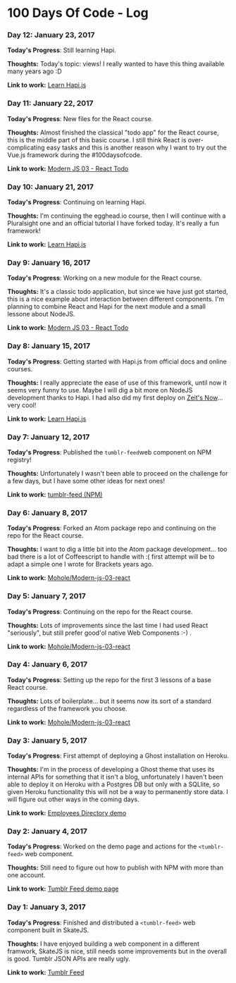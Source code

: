 # 100 Days Of Code - Log

### Day 12: January 23, 2017

**Today's Progress**: Still learning Hapi.

**Thoughts:** Today's topic: views! I really wanted to have this thing available many years ago :D

**Link to work:** [Learn Hapi.js](https://github.com/moebiusmania/learn-hapi)

### Day 11: January 22, 2017

**Today's Progress**: New files for the React course.

**Thoughts:** Almost finished the classical "todo app" for the React course, this is the middle part of this basic course. I still think React is over-complicating easy tasks and this is another reason why I want to try out the Vue.js framework during the #100daysofcode.

**Link to work:** [Modern JS 03 - React Todo](https://github.com/mohole/modern-js-03-react-todo)

### Day 10: January 21, 2017

**Today's Progress**: Continuing on learning Hapi.

**Thoughts:** I'm continuing the egghead.io course, then I will continue with a Pluralsight one and an official tutorial I have forked today. It's really a fun framework!

**Link to work:** [Learn Hapi.js](https://github.com/moebiusmania/learn-hapi)

### Day 9: January 16, 2017

**Today's Progress**: Working on a new module for the React course.

**Thoughts:** It's a classic todo application, but since we have just got started, this is a nice example about interaction between different components. I'm planning to combine React and Hapi for the next module and a small lessone about NodeJS.

**Link to work:** [Modern JS 03 - React Todo](https://github.com/mohole/modern-js-03-react-todo)

### Day 8: January 15, 2017

**Today's Progress**: Getting started with Hapi.js from official docs and online courses.

**Thoughts:** I really appreciate the ease of use of this framework, until now it seems very funny to use. Maybe I will dig a bit more on NodeJS development thanks to Hapi. I had also did my first deploy on [Zeit's Now](https://zeit.co/now)... very cool!

**Link to work:** [Learn Hapi.js](https://github.com/moebiusmania/learn-hapi)

### Day 7: January 12, 2017

**Today's Progress**: Published the ```tumblr-feed```web component on NPM registry!

**Thoughts:** Unfortunately I wasn't been able to proceed on the challenge for a few days, but I have some other ideas for next ones!

**Link to work:** [tumblr-feed (NPM)](https://www.npmjs.com/package/tumblr-feed)

### Day 6: January 8, 2017

**Today's Progress**: Forked an Atom package repo and continuing on the repo for the React course.

**Thoughts:** I want to dig a little bit into the Atom package development... too bad there is a lot of Coffeescript to handle with :( first attempt will be to adapt a simple one I wrote for Brackets years ago.

**Link to work:** [Mohole/Modern-js-03-react](https://github.com/mohole/modern-js-03-react)

### Day 5: January 7, 2017

**Today's Progress**: Continuing on the repo for the React course.

**Thoughts:** Lots of improvements since the last time I had used React "seriously", but still prefer good'ol native Web Components :-) .

**Link to work:** [Mohole/Modern-js-03-react](https://github.com/mohole/modern-js-03-react)

### Day 4: January 6, 2017

**Today's Progress**: Setting up the repo for the first 3 lessons of a base React course.

**Thoughts:** Lots of boilerplate... but it seems now its sort of a standard regardless of the framework you choose.

**Link to work:** [Mohole/Modern-js-03-react](https://github.com/mohole/modern-js-03-react)

### Day 3: January 5, 2017

**Today's Progress**: First attempt of deploying a Ghost installation on Heroku.

**Thoughts:** I'm in the process of developing a Ghost theme that uses its internal APIs for something that it isn't a blog, unfortunately I haven't been able to deploy it on Heroku with a Postgres DB but only with a SQLlite, so given Heroku functionality this will not be a way to permanently store data. I will figure out other ways in the coming days.

**Link to work:** [Employees Directory demo](https://ghost-employees-directory.herokuapp.com/)

### Day 2: January 4, 2017

**Today's Progress**: Worked on the demo page and actions for the `<tumblr-feed>` web component.

**Thoughts:** Still need to figure out how to publish with NPM with more than one account.

**Link to work:** [Tumblr Feed demo page](https://moebiusmania.github.io/tumblr-feed/)

### Day 1: January 3, 2017

**Today's Progress**: Finished and distributed a `<tumblr-feed>` web component built in SkateJS.

**Thoughts:** I have enjoyed building a web component in a different framwork, SkateJS is nice, still needs some improvements but in the overall is good. Tumblr JSON APIs are really ugly.

**Link to work:** [Tumblr Feed](https://github.com/moebiusmania/tumblr-feed)


<!-- ### Day 1: June 27, Monday

**Today's Progress**: I've gone through many exercises on FreeCodeCamp.

**Thoughts** I've recently started coding, and it's a great feeling when I finally solve an algorithm challenge after a lot of attempts and hours spent.

**Link(s) to work**
1. [Find the Longest Word in a String](https://www.freecodecamp.com/challenges/find-the-longest-word-in-a-string)
2. [Title Case a Sentence](https://www.freecodecamp.com/challenges/title-case-a-sentence)
-->
